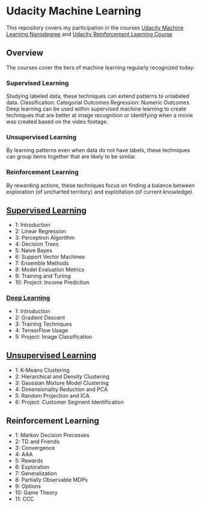 # Udacity Machine Learning
This repository covers my participation in the courses [Udacity Machine Learning Nanodegree](https://www.udacity.com/course/intro-to-machine-learning-with-tensorflow-nanodegree--nd230) and [Udacity Reinforcement Learning Course](https://classroom.udacity.com/courses/ud600)

## Overview
The courses cover the tiers of machine learning regularly recognized today:
### Supervised Learning
Studying labeled data, these techniques can extend patterns to unlabeled data.
Classification: Categorial Outcomes
Regression: Numeric Outcomes
Deep learning can be used within supervised machine learning to create techniques that are better at image recognition or identifying when a movie was created based on the video footage.

### Unsupervised Learning
By learning patterns even when data do not have labels, these techniques can group items together that are likely to be similar.

### Reinforcement Learning
By rewarding actions, these techniques focus on finding a balance between exploration (of uncharted territory) and exploitation (of current knowledge).

## [Supervised Learning](https://github.com/slisystem/udacity_ml/tree/master/1_Supervised)
- 1: Introduction
- 2: Linear Regression
- 3: Perceptron Algorithm
- 4: Decision Trees
- 5: Naive Bayes
- 6: Support Vector Machines
- 7: Ensemble Methods
- 8: Model Evaluation Metrics
- 9: Training and Tuning
- 10: Project: Income Prediction

### [Deep Learning](https://github.com/slisystem/udacity_ml/tree/master/2_Deep)
- 1: Introduction
- 2: Gradient Descent
- 3: Training Techniques
- 4: TensorFlow Usage
- 5: Project: Image Classification

## [Unsupervised Learning](https://github.com/slisystem/udacity_ml/tree/master/3_Unsupervised/)
- 1: K-Means Clustering
- 2: Hierarchical and Density Clustering
- 3: Gaussian Mixture Model Clustering
- 4: Dimensionality Reduction and PCA
- 5: Random Projection and ICA
- 6: Project: Customer Segment Identification

## Reinforcement Learning
- 1: Markov Decision Processes
- 2: TD and Friends
- 3: Convergence
- 4: AAA
- 5: Rewards
- 6: Exploration
- 7: Generalization
- 8: Partially Observable MDPs
- 9: Options
- 10: Game Theory
- 11: CCC

